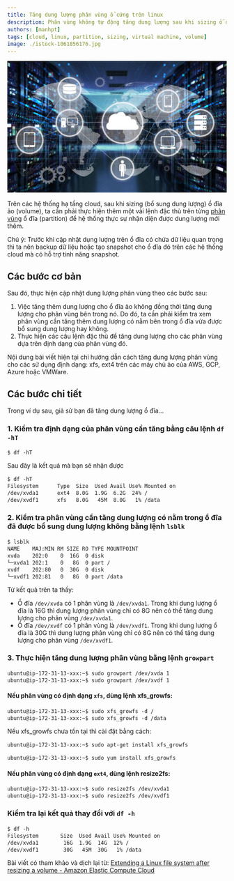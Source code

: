 ```yaml
---
title: Tăng dung lượng phân vùng ổ cứng trên linux
description: Phân vùng không tự động tăng dung lượng sau khi sizing ổ đĩa ảo (volume) nên ta phải thực hiện thêm dung lượng cho phân vùng (partition).
authors: [manhpt]
tags: [cloud, linux, partition, sizing, virtual machine, volume]
image: ./istock-1061856176.jpg
---
```


![](./istock-1061856176.jpg)

Trên các hệ thống hạ tầng cloud, sau khi sizing (bổ sung dung lượng) ổ đĩa ảo (volume), ta cần phải thực hiện thêm một vài lệnh đặc thù trên từng [phân vùng](/tags/partition/) ổ đĩa (partition) để hệ thống thực sự nhận diện được dung lượng mới thêm.

Chú ý: Trước khi cập nhật dụng lượng trên ổ đĩa có chứa dữ liệu quan trọng thì ta nên backup dữ liệu hoặc tạo snapshot cho ổ đĩa đó trên các hệ thống cloud mà có hỗ trợ tính năng snapshot.

## Các bước cơ bản

Sau đó, thực hiện cập nhật dung lượng phân vùng theo các bước sau:

1.  Việc tăng thêm dung lượng cho ổ đĩa ảo không đồng thời tăng dung lượng cho phân vùng bên trong nó. Do đó, ta cần phải kiểm tra xem phân vùng cần tăng thêm dung lượng có nằm bên trong ổ đĩa vừa được bổ sung dung lượng hay không.
2.  Thực hiện các câu lệnh đặc thù để tăng dung lượng cho các phân vùng dựa trên định dạng của phân vùng đó.

Nội dung bài viết hiện tại chỉ hướng dẫn cách tăng dung lượng phân vùng cho các sử dụng định dạng: xfs, ext4 trên các máy chủ ảo của AWS, GCP, Azure hoặc VMWare.

## Các bước chi tiết

Trong ví dụ sau, giả sử bạn đã tăng dung lượng ổ đĩa...

### 1. Kiểm tra định dạng của phân vùng cần tăng bằng câu lệnh `df -hT`

```shell
$ df -hT
```

Sau đây là kết quả mà bạn sẽ nhận được

```shell
$ df -hT
Filesystem      Type  Size  Used Avail Use% Mounted on
/dev/xvda1      ext4  8.0G  1.9G  6.2G  24% /
/dev/xvdf1      xfs   8.0G   45M  8.0G   1% /data
```

### 2. Kiểm tra phân vùng cần tăng dung lượng có nằm trong ổ đĩa đã được bổ sung dung lượng không bằng lệnh `lsblk`

```shell
$ lsblk
NAME    MAJ:MIN RM SIZE RO TYPE MOUNTPOINT
xvda    202:0    0  16G  0 disk
└─xvda1 202:1    0   8G  0 part /
xvdf    202:80   0  30G  0 disk
└─xvdf1 202:81   0   8G  0 part /data
```

Từ kết quả trên ta thấy:
- Ổ đĩa `/dev/xvda` có 1 phân vùng là `/dev/xvda1`. Trong khi dung lượng ổ đĩa là 16G thì dung lượng phân vùng chỉ có 8G nên có thể tăng dung lượng cho phân vùng `/dev/xvda1`.
- Ổ đĩa `/dev/xvdf` có 1 phân vùng là `/dev/xvdf1`. Trong khi dung lượng ổ đĩa là 30G thì dung lượng phân vùng chỉ có 8G nên có thể tăng dung lượng cho phân vùng `/dev/xvdf1`.

### 3. Thực hiện tăng dung lượng phân vùng bằng lệnh `growpart`

```shell
ubuntu@ip-172-31-13-xxx:~$ sudo growpart /dev/xvda 1
ubuntu@ip-172-31-13-xxx:~$ sudo growpart /dev/xvdf 1
```

#### Nếu phân vùng có định dạng `xfs`, dùng lệnh xfs_growfs:

```shell
ubuntu@ip-172-31-13-xxx:~$ sudo xfs_growfs -d /
ubuntu@ip-172-31-13-xxx:~$ sudo xfs_growfs -d /data
```

Nếu xfs_growfs chưa tồn tại thì cài đặt bằng cách:

```shell title="for debian/ubuntu-based"
ubuntu@ip-172-31-13-xxx:~$ sudo apt-get install xfs_growfs
```

```shell title="for centos/rehl-based"
ubuntu@ip-172-31-13-xxx:~$ sudo yum install xfs_growfs
```

#### Nếu phân vùng có định dạng `ext4`, dùng lệnh resize2fs:

```shell
ubuntu@ip-172-31-13-xxx:~$ sudo resize2fs /dev/xvda1
ubuntu@ip-172-31-13-xxx:~$ sudo resize2fs /dev/xvdf1
```

### Kiểm tra lại kết quả thay đổi với `df -h`

```shell
$ df -h
Filesystem       Size  Used Avail Use% Mounted on
/dev/xvda1        16G  1.9G  14G  12% /
/dev/xvdf1        30G   45M  30G   1% /data
```

Bài viết có tham khảo và dịch lại từ: [Extending a Linux file system after resizing a volume - Amazon Elastic Compute Cloud](https://docs.aws.amazon.com/AWSEC2/latest/UserGuide/recognize-expanded-volume-linux.html#extend-file-system)
